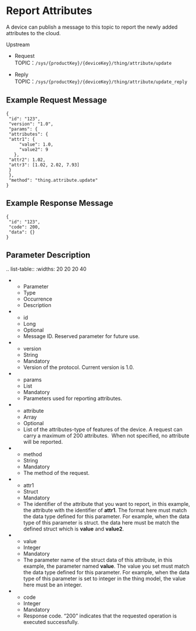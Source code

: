 # Report Attributes

A device can publish a message to this topic to report the newly added attributes to the cloud.

Upstream
- Request TOPIC：`/sys/{productKey}/{deviceKey}/thing/attribute/update`

- Reply TOPIC：`/sys/{productKey}/{deviceKey}/thing/attribute/update_reply`

## Example Request Message

```
{
 "id": "123",
 "version": "1.0",
 "params": {
 "attributes": {
 "attr1": {
     "value": 1.0,
     "value2": 9
   },
 "attr2": 1.02,
 "attr3": [1.02, 2.02, 7.93]
 }
 },
 "method": "thing.attribute.update"
}

```

## Example Response Message

```
{
 "id": "123",
 "code": 200,
 "data": {}
}

```

## Parameter Description

.. list-table::
   :widths: 20 20 20 40

   * - Parameter
     - Type
     - Occurrence
     - Description
   * - id
     - Long
     - Optional
     - Message ID. Reserved parameter for future use.
   * - version
     - String
     - Mandatory
     - Version of the protocol. Current version is 1.0.
   * - params
     - List
     - Mandatory
     - Parameters used for reporting attributes.
   * - attribute
     - Array
     - Optional
     - List of the attributes-type of features of the device. A request can carry a maximum of 200 attributes.
       When not specified, no attribute will be reported. 
   * - method
     - String
     - Mandatory
     - The method of the request.
   * - attr1
     - Struct
     - Mandatory
     - The identifier of the attribute that you want to report, in this example, the attribute with the identifier of **attr1**. The format here must match the data type defined for this parameter. For example, when the data type of this parameter is struct. the data here must be match the defined struct which is **value** and **value2**.
   * - value
     - Integer
     - Mandatory
     - The parameter name of the struct data of this attribute, in this example, the parameter named **value**. The value you set must match the data type defined for this parameter. For example, when the data type of this parameter is set to integer in the thing model, the value here must be an integer.
   * - code
     - Integer
     - Mandatory
     - Response code. &ldquo;200&rdquo; indicates that the requested operation is executed successfully.

<!--end-->
